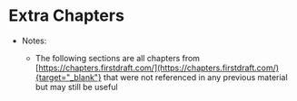 # Extra Chapters

- Notes:

  - The following sections are all chapters from [https://chapters.firstdraft.com/](https://chapters.firstdraft.com/){target="_blank"} that were not referenced in any previous material but may still be useful